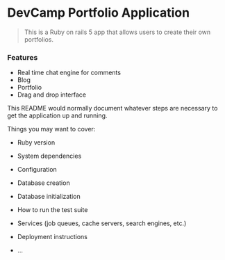 # DevCamp Portfolio Application

> This is a Ruby on rails 5 app that allows users to create their own portfolios.

### Features

- Real time chat engine for comments
- Blog
- Portfolio
- Drag and drop interface



This README would normally document whatever steps are necessary to get the
application up and running.

Things you may want to cover:

* Ruby version

* System dependencies

* Configuration

* Database creation

* Database initialization

* How to run the test suite

* Services (job queues, cache servers, search engines, etc.)

* Deployment instructions

* ...
